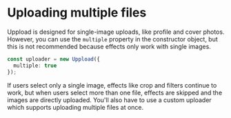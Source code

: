 # Uploading multiple files

Uppload is designed for single-image uploads, like profile and cover photos. However, you can use the `multiple` property in the constructor object, but this is not recommended because effects only work with single images.

```ts
const uploader = new Uppload({
  multiple: true
});
```

If users select only a single image, effects like crop and filters continue to work, but when users select more than one file, effects are skipped and the images are directly uploaded. You'll also have to use a custom uploader which supports uploading multiple files at once.
